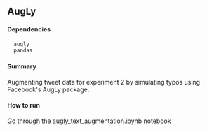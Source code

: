## AugLy

#### Dependencies
```sh
  augly
  pandas
```

#### Summary
Augmenting tweet data for experiment 2 by simulating typos using Facebook's AugLy package.

#### How to run
Go through the augly_text_augmentation.ipynb notebook

